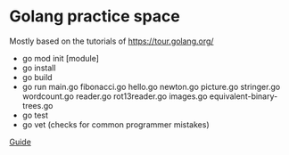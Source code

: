 # Golang practice space

Mostly based on the tutorials of https://tour.golang.org/

* go mod init [module]
* go install
* go build
* go run main.go fibonacci.go hello.go newton.go picture.go stringer.go wordcount.go reader.go rot13reader.go images.go equivalent-binary-trees.go
* go test
* go vet (checks for common programmer mistakes)

[Guide](https://golang.org/doc/code.html)